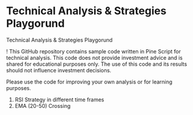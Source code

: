 # Technical Analysis & Strategies Playgorund
Technical Analysis & Strategies Playgorund

! This GitHub repository contains sample code written in Pine Script for technical analysis. This code does not provide investment advice and is shared for educational purposes only. The use of this code and its results should not influence investment decisions.

Please use the code for improving your own analysis or for learning purposes.


1. RSI Strategy in different time frames
2.  EMA (20-50) Crossing
